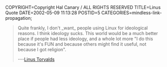 COPYRIGHT=Copyright Hal Canary / ALL RIGHTS RESERVED
TITLE=Linus Quote
DATE=2002-05-09 11:13:28
POSTID=5
CATEGORIES=mindless-link-propagation;

> Quite frankly, I don't \_want\_ people using Linux for ideological reasons. I think ideology sucks. This world would be a much better place if people had less ideology, and a whole lot more "I do this because it's FUN and because others might find it useful, not because I got religion".
>
> \---[Linus Torvalds](http://lwn.net/2002/0425/a/ideology-sucks.php3)
